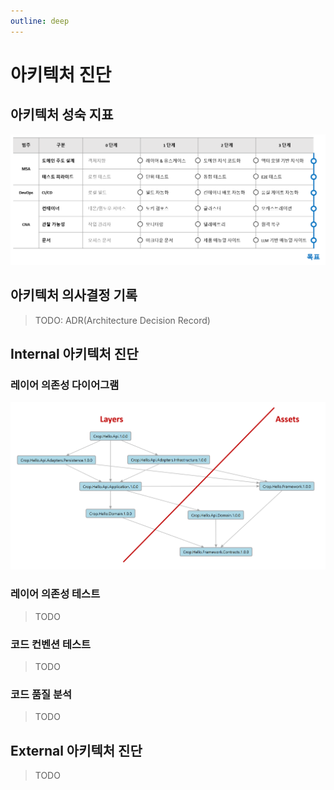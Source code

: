 ```yaml
---
outline: deep
---
```


# 아키텍처 진단

## 아키텍처 성숙 지표
![](./.images/Architecture.MaturityMetrics.png)

## 아키텍처 의사결정 기록
> TODO: ADR(Architecture Decision Record)

## Internal 아키텍처 진단

### 레이어 의존성 다이어그램
![](./.images/Architecture.LayerDiagram.png)

### 레이어 의존성 테스트
> TODO

### 코드 컨벤션 테스트
> TODO

### 코드 품질 분석
> TODO

## External 아키텍처 진단
> TODO